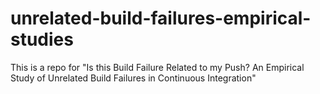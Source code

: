 # unrelated-build-failures-empirical-studies
This is a repo for "Is this Build Failure Related to my Push? An Empirical Study of Unrelated Build Failures in Continuous Integration"
